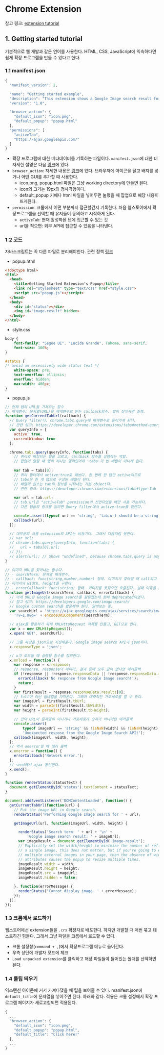 # Chrome Extension

참고 링크: [extension tutorial](https://developer.chrome.com/extensions/getstarted)

## 1. Getting started tutorial

기본적으로 웹 개발과 같은 언어를 사용한다. HTML, CSS, JavaScript에 익숙하다면 쉽게 확장 프로그램을 만들 수 있다고 한다.

### 1.1 manifest.json

```js
{
  "manifest_version": 2,

  "name": "Getting started example",
  "description": "This extension shows a Google Image search result for the current page",
  "version": "1.0",

  "browser_action": {
    "default_icon": "icon.png",
    "default_popup": "popup.html"
  },
  "permissions": [
    "activeTab",
    "https://ajax.googleapis.com/"
  ]
}
```

- 확장 프로그램에 대한 메타데이터를 기록하는 파일이다. `manifest.json`에 대한 더 자세한 설명은 다음 [링크](https://developer.chrome.com/extensions/manifest)에 있다.
- `browser_action`: 자세한 내용은 [링크](https://developer.chrome.com/extensions/browserAction)에 있다. 브라우저에 아이콘을 달고 배지를 넣거나 어떤 GUI를 추가할 때 사용한다.
    + icon.png, popup.html 파일은 그냥 working directory에 만들면 된다.
    + icon의 크기는 19px의 정사각형이다.
    + default_popup 키에다 html 파일을 넣어두면 눌렀을 때 팝업으로 해당 내용이 뜨게된다.
- `permission`: 크롬에서 어떤 부분까지 접근할건지 기록한다. 처음 웹스토어에서 확장프로그램을 선택할 때 유저들이 동의하고 시작하게 된다.
    + `activeTab`: 현재 활성화된 탭에 접근할 수 있는 것
    + url을 적으면: 외부 API에 접근할 수 있음을 나타낸다.

### 1.2 코드

자바스크립트는 꼭 다른 파일로 분리해야한다. 관련 정책 [링크](https://developer.chrome.com/extensions/contentSecurityPolicy)

- popup.html

```html
<!doctype html>
<html>
  <head>
    <title>Getting Started Extension's Popup</title>
    <link rel="stylesheet" type="text/css" href="style.css">
    <script src="popup.js"></script>
  </head>
  <body>
    <div id="status"></div>
    <img id="image-result" hidden>
  </body>
</html>
```

- style.css

```css
body {
    font-family: "Segoe UI", "Lucida Grande", Tahoma, sans-serif;
    font-size: 100%;
}

#status {
/* avoid an excessively wide status text */
    white-space: pre;
    text-overflow: ellipsis;
    overflow: hidden;
    max-width: 400px;
}
```

- popup.js

```js
// 현재 탭의 URL을 가져오는 함수
// 매개변수: 문자열(URL)을 매개변수로 받는 callback함수. 탭이 찾아지면 실행.
function getCurrentTabUrl(callback) {
  // Query filter다. chrome.tabs.query에 매개변수로 들어가게 된다.
  // 관련 링크: https://developer.chrome.com/extensions/tabs#method-query
  var queryInfo = {
    active: true,
    currentWindow: true
  };

  chrome.tabs.query(queryInfo, function(tabs) {
    // 쿼리와 매칭되는 탭을 고르고, callback 함수를 실행하는 역할.
    // 팝업이 열릴 때 탭이 하나는 열려있어야 'tabs'가 빈 배열이 아니게 된다.
    
    var tab = tabs[0];
    // 쿼리 필터에서 active:true로 해놨다. 한 번에 한 탭만 active되므로
    // tabs은 한 개 탭으로 구성된 배열이 된다.
    // 배열의 원소는 tab의 정보를 나타내는 기본 object다.
    // 관련 링크: https://developer.chrome.com/extensions/tabs#type-Tab
    
    var url = tab.url;
    // tab.url은 "activeTab" permission이 선언되었을 때만 사용 가능하다.
    // 다른 탭들의 링크를 알려면 Query filter에서 active:true를 없앤다.

    console.assert(typeof url == 'string', 'tab.url should be a string');
    callback(url);
  });

  // 대부분의 크롬 extension의 API는 비동기다. 그래서 다음처럼 못한다.
  // var url;
  // chrome.tabs.query(queryInfo, function(tabs) {
  //   url = tabs[0].url;
  // });
  // alert(url); // Shows "undefined", because chrome.tabs.query is async.
}

// 이미지 URL을 찾아내는 함수다.
// - searchTerm: 문자열 매개변수.
// - callback: func(string,number,number) 형태. 이미지가 찾아질 때 call되고
// 이미지의 width, height를 구한다.
// - errorCallback: func(string) 형태. 이미지를 못찾으면 호출된다. 실패 이유를 문자열로 받는 함수다.
function getImageUrl(searchTerm, callback, errorCallback) {
  // 아래 URL은 Google image search를 활용했는데 현재 deprecated되었다.
  // 참고 링크: https://developers.google.com/image-search/
  // Google custom search를 활용해야 한다. 알아보는 중.
  var searchUrl = 'https://ajax.googleapis.com/ajax/services/search/images' +
    '?v=1.0&q=' + encodeURIComponent(searchTerm);

  // ajax를 활용하기 위해 XMLHttpRequest 객체를 만들고, GET으로 연다.
  var x = new XMLHttpRequest();
  x.open('GET', searchUrl);

  // 크롬 파싱을 json으로 지정해준다. Google image search API가 json이다.
  x.responseType = 'json';

  // x가 로드될 때 실행될 함수를 정의한다.
  x.onload = function() {
    var response = x.response;
    // response, response의 데이터, 결과 등에 모두 값이 없다면 에러콜백
    if (!response || !response.responseData || !response.responseData.results || response.responseData.results.length === 0) {
      errorCallback('No response from Google Image search!');
      return;
    }
    var firstResult = response.responseData.results[0];
    // full이 아닌 썸네일을 가져온다. 그래야 대략적인 가로세로를 알 수 있다.
    var imageUrl = firstResult.tbUrl;
    var width = parseInt(firstResult.tbWidth);
    var height = parseInt(firstResult.tbHeight);

    // 만약 URL이 문자열이 아니거나 가로세로가 숫자가 아니라면 에러콜백
    console.assert(
        typeof imageUrl == 'string' && !isNaN(width) && !isNaN(height),
        'Unexpected respose from the Google Image Search API!');
    callback(imageUrl, width, height);
  };
  // 역시 onerror일 때 에러 콜백
  x.onerror = function() {
    errorCallback('Network error.');
  };
  // send해서 ajax 통신한다.
  x.send();
}

function renderStatus(statusText) {
  document.getElementById('status').textContent = statusText;
}

document.addEventListener('DOMContentLoaded', function() {
  getCurrentTabUrl(function(url) {
    // Put the image URL in Google search.
    renderStatus('Performing Google Image search for ' + url);

    getImageUrl(url, function(imageUrl, width, height) {

      renderStatus('Search term: ' + url + '\n' +
          'Google image search result: ' + imageUrl);
      var imageResult = document.getElementById('image-result');
      // Explicitly set the width/height to minimize the number of reflows. For
      // a single image, this does not matter, but if you're going to embed
      // multiple external images in your page, then the absence of width/height
      // attributes causes the popup to resize multiple times.
      imageResult.width = width;
      imageResult.height = height;
      imageResult.src = imageUrl;
      imageResult.hidden = false;

    }, function(errorMessage) {
      renderStatus('Cannot display image. ' + errorMessage);
    });
  });
});
```

### 1.3 크롬에서 로드하기

웹스토어에선 extension들을 `.crx` 확장자로 배포한다. 하지만 개발할 때 매번 묶고 테스트하긴 힘들다. 그래서 그냥 파일을 크롬에서 로드할 수 있다.

- 크롬 설정창(`command + ,`)에서 확장프로그램 메뉴로 들어간다.
- 우측 상단에 개발자 모드에 체크
- `Load unpacked extension`를 클릭하고 해당 파일들이 들어있는 폴더를 선택하면 된다.

### 1.4 툴팁 띄우기

익스텐션 아이콘에 커서 가져다댔을 때 팁을 보여줄 수 있다. manifest.json에 `default_title`에 문자열을 넣어주면 된다. 아래와 같다. 적용은 크롬 설정에서 확장 프로그램 페이지가 새로고침되면 적용된다.

```js
{
  ...
  "browser_action": {
    "default_icon": "icon.png",
    "default_popup": "popup.html",
    "default_title": "Click here!"
  },
  ...
}
```
